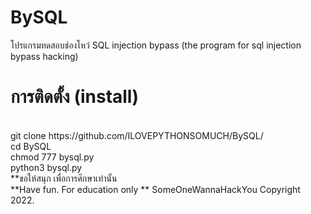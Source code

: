 # BySQL
โปรแกรมทดสอบช่องโหว่ SQL injection bypass (the program for sql injection bypass hacking)
<br>
# การติดตั้ง (install)
<br>
git clone https://github.com/ILOVEPYTHONSOMUCH/BySQL/
<br>
cd BySQL
<br>
chmod 777 bysql.py
<br>
python3 bysql.py
<br>
**ขอให้สนุก เพื่อการศึกษาเท่านั้น 
<br>
**Have fun. For education only
** SomeOneWannaHackYou Copyright 2022.
